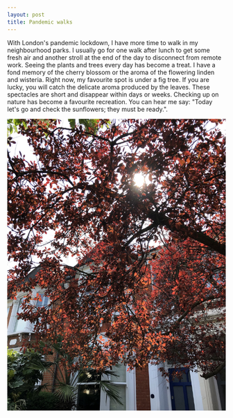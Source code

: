 ```yaml
---
layout: post
title: Pandemic walks
---
```


With London's pandemic lockdown, I have more time to walk in my neighbourhood
parks. I usually go for one walk after lunch to get some fresh air and another
stroll at the end of the day to disconnect from remote work. Seeing the plants
and trees every day has become a treat. I have a fond memory of the cherry
blossom or the aroma of the flowering linden and wisteria. Right now, my
favourite spot is under a fig tree. If you are lucky, you will catch the
delicate aroma produced by the leaves. These spectacles are short and disappear
within days or weeks. Checking up on nature has become a favourite recreation.
You can hear me say: "Today let's go and check the sunflowers; they must be
ready.".

![Tree](/images/pandemic_walks.jpg)
